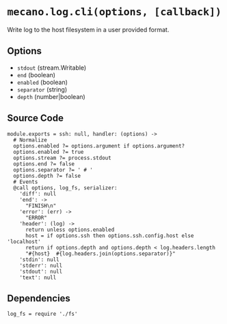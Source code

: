 
# `mecano.log.cli(options, [callback])`

Write log to the host filesystem in a user provided format.

## Options

*   `stdout` (stream.Writable)   
*   `end` (boolean)    
*   `enabled` (boolean)    
*   `separator` (string)    
*   `depth` (number|boolean)    

## Source Code

    module.exports = ssh: null, handler: (options) ->
      # Normalize
      options.enabled ?= options.argument if options.argument?
      options.enabled ?= true
      options.stream ?= process.stdout
      options.end ?= false
      options.separator ?= ' # '
      options.depth ?= false
      # Events
      @call options, log_fs, serializer:
        'diff': null
        'end': ->
          "FINISH\n"
        'error': (err) ->
          "ERROR"
        'header': (log) ->
          return unless options.enabled
          host = if options.ssh then options.ssh.config.host else 'localhost'
          return if options.depth and options.depth < log.headers.length
          "#{host}  #{log.headers.join(options.separator)}"
        'stdin': null
        'stderr': null
        'stdout': null
        'text': null

## Dependencies

    log_fs = require './fs'
